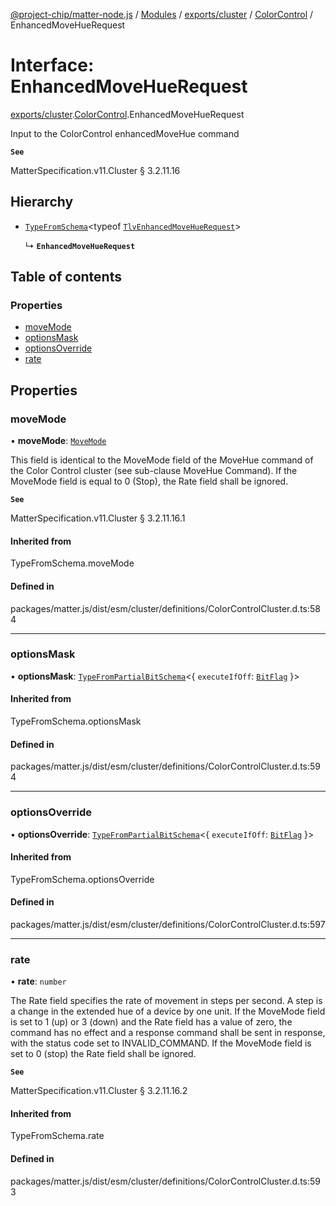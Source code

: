 [@project-chip/matter-node.js](../README.md) / [Modules](../modules.md) / [exports/cluster](../modules/exports_cluster.md) / [ColorControl](../modules/exports_cluster.ColorControl.md) / EnhancedMoveHueRequest

# Interface: EnhancedMoveHueRequest

[exports/cluster](../modules/exports_cluster.md).[ColorControl](../modules/exports_cluster.ColorControl.md).EnhancedMoveHueRequest

Input to the ColorControl enhancedMoveHue command

**`See`**

MatterSpecification.v11.Cluster § 3.2.11.16

## Hierarchy

- [`TypeFromSchema`](../modules/exports_tlv.md#typefromschema)\<typeof [`TlvEnhancedMoveHueRequest`](../modules/exports_cluster.ColorControl.md#tlvenhancedmovehuerequest)\>

  ↳ **`EnhancedMoveHueRequest`**

## Table of contents

### Properties

- [moveMode](exports_cluster.ColorControl.EnhancedMoveHueRequest.md#movemode)
- [optionsMask](exports_cluster.ColorControl.EnhancedMoveHueRequest.md#optionsmask)
- [optionsOverride](exports_cluster.ColorControl.EnhancedMoveHueRequest.md#optionsoverride)
- [rate](exports_cluster.ColorControl.EnhancedMoveHueRequest.md#rate)

## Properties

### moveMode

• **moveMode**: [`MoveMode`](../enums/exports_cluster.ColorControl.MoveMode.md)

This field is identical to the MoveMode field of the MoveHue command of the Color Control cluster (see
sub-clause MoveHue Command). If the MoveMode field is equal to 0 (Stop), the Rate field shall be ignored.

**`See`**

MatterSpecification.v11.Cluster § 3.2.11.16.1

#### Inherited from

TypeFromSchema.moveMode

#### Defined in

packages/matter.js/dist/esm/cluster/definitions/ColorControlCluster.d.ts:584

___

### optionsMask

• **optionsMask**: [`TypeFromPartialBitSchema`](../modules/exports_schema.md#typefrompartialbitschema)\<\{ `executeIfOff`: [`BitFlag`](../modules/exports_schema.md#bitflag)  }\>

#### Inherited from

TypeFromSchema.optionsMask

#### Defined in

packages/matter.js/dist/esm/cluster/definitions/ColorControlCluster.d.ts:594

___

### optionsOverride

• **optionsOverride**: [`TypeFromPartialBitSchema`](../modules/exports_schema.md#typefrompartialbitschema)\<\{ `executeIfOff`: [`BitFlag`](../modules/exports_schema.md#bitflag)  }\>

#### Inherited from

TypeFromSchema.optionsOverride

#### Defined in

packages/matter.js/dist/esm/cluster/definitions/ColorControlCluster.d.ts:597

___

### rate

• **rate**: `number`

The Rate field specifies the rate of movement in steps per second. A step is a change in the extended hue of
a device by one unit. If the MoveMode field is set to 1 (up) or 3 (down) and the Rate field has a value of
zero, the command has no effect and a response command shall be sent in response, with the status code set
to INVALID_COMMAND. If the MoveMode field is set to 0 (stop) the Rate field shall be ignored.

**`See`**

MatterSpecification.v11.Cluster § 3.2.11.16.2

#### Inherited from

TypeFromSchema.rate

#### Defined in

packages/matter.js/dist/esm/cluster/definitions/ColorControlCluster.d.ts:593
